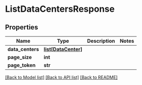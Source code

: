 # ListDataCentersResponse

## Properties
Name | Type | Description | Notes
------------ | ------------- | ------------- | -------------
**data_centers** | [**list[DataCenter]**](DataCenter.md) |  | 
**page_size** | **int** |  | 
**page_token** | **str** |  | 

[[Back to Model list]](../README.md#documentation-for-models) [[Back to API list]](../README.md#documentation-for-api-endpoints) [[Back to README]](../README.md)


